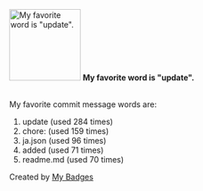 <img src="https://my-badges.github.io/my-badges/favorite-word.png" alt="My favorite word is &quot;update&quot;." title="My favorite word is &quot;update&quot;." width="128">
<strong>My favorite word is &quot;update&quot;.</strong>
<br><br>

My favorite commit message words are:

1. update (used 284 times)
2. chore: (used 159 times)
3. ja.json (used 96 times)
4. added (used 71 times)
5. readme.md (used 70 times)


Created by <a href="https://github.com/my-badges/my-badges">My Badges</a>
